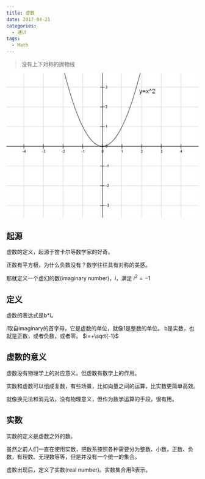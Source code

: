 ```yaml
---
title: 虚数
date: 2017-04-21
categories:
  - 通识
tags:
  - Math
---
```


> 没有上下对称的抛物线

![没有上下对称的抛物线](/img/in-post/20170421063001-parabola.jpg)

## 起源
虚数的定义，起源于笛卡尔等数学家的好奇。

正数有平方根，为什么负数没有？数学往往具有对称的美感。

那就定义一个虚幻的数(imaginary number)，$i$，满足 $i^2=-1$

## 定义
虚数的表达式是b*i。

$i$取自imaginary的首字母，它是虚数的单位，就像1是整数的单位。
b是实数，也就是正数，或者负数，或者零。 $i=+\sqrt{-1}$

## 虚数的意义
虚数没有物理学上的对应意义。但虚数有数学上的作用。

实数和虚数可以组成复数，有些场景，比如向量之间的运算，比实数更简单高效。

就像换元法和消元法，没有物理意义，但作为数学运算的手段，很有用。

## 实数
实数的定义是虚数之外的数。

虽然之前人们一直在使用实数，把数系按照各种需要分为整数、小数，正数、负数，有理数、无理数等等，但是并没有一个统一的集合。

虚数出现后，定义了实数(real number)。实数集合用R表示。
